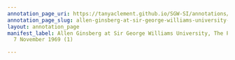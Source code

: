 ```yaml
---
annotation_page_uri: https://tanyaclement.github.io/SGW-SI/annotations/allen-ginsberg-at-sir-george-williams-university-the-poetry-series-7-november-1969-1--canvas-1-unnamed-performers-and-audience.json
annotation_page_slug: allen-ginsberg-at-sir-george-williams-university-the-poetry-series-7-november-1969-1--canvas-1-unnamed-performers-and-audience
layout: annotation_page
manifest_label: Allen Ginsberg at Sir George Williams University, The Poetry Series,
  7 November 1969 (1)

---
```

